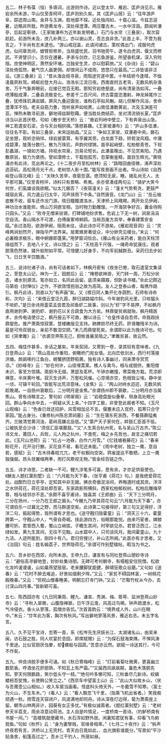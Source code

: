 <!-- { "loadSidebar": true } -->
五二、林子有葆（恒）多填词，出游则作诗。近以登太华、雁宕、匡庐诗见示。雁宕余所未游，华山仅至青柯坪，匡庐则别久矣。其《匡庐山居》云：“往年游庐阜，踪迹周山南。金井与玉渊，胜地靡不探。近处独闯如，十载心滋。今兹志逭暑，远略非所耽。昨游黄龙寺，深处得澄潭。两压覆古木，一水中淳涵。颇闻听瀑亭，后起足靳骖。（王家陂瀑布为近年新发明者。）石门与水帘（三叠泉），取次容趁赶。前游所未及，庶几补两三。亦以谢山灵，吾志良非贪。”此首上半，不啻为我言之，下半尚有志未逮也。“游山戒冠盖，此语间诸古。策杖偶出门，戎服何虎虎。似间章贡间，螳臂拒修斧。当局盛忧民，羽书驰旁午。遂令白虎洞，偃文而修武。不贤譬识小，志仅在逋暑。矛淅与剑炊，已忘鱼游釜。所望奋机谋，深入穷险阻。庶使神明区，萧然安环堵。岂独安生灵，亦以慰羁旅。”又《杂诗》云：“碧山深处倚孤筇，暑气饮人画更佣。却恨闲云不成雨，悠悠只在最高。”二诗皆语非泛设。《游三叠泉》云：“昔从海会规寻泉，雨阻途穷遂中罢。十年结轿今逢晴，不恤凌晨夙秋驾。崎岖初登大月山，浩浩长江流日夜。西南直拊五老背，无数风帆杂渔舍。万千气象奔眼前，应接已觉百无暇。那知穷岩绝壑底，尚有清泉浩如泻。一叠喷薄殷成潭，二叠县流极变化。参差干二百尺间，终古雷霆恣激射。神龙掉尾作三叠，犹喷珠玑满岩罅。屏风九叠迎面张，谁构石亭拟风榭。胡儿但解作风浴，舍命澄潭浑不怕。老夫自筋力惫，饱听泉声如啖蔗。山南佳瀑数黄岩，次及玉渊差可亚。惮热未敢寻前游，僻地得兹聊慰藉。便当胜处商结茆，坐对清流销长夏。”匡庐诗当以此首厌卷。句如《散步至天桥》云：“悬岩列峙中壁立，下有奔泉出山急。神工若遣安石梁，合与天台相拱揖。”落想甚趣。《王家坡瀑布》云：“庐山多佳瀑，往往名不彰。有如三叠泉，末宋运始昌。”又云：“争如王家坡，双瀑悬中央。磐石足坐憩，观听恣徜徉。绿岩披蒙茸，有亭翼其旁。白龙直下趋，矫若浚风翔。中潴成碧潭，陡落分数行。散为万珠玑，声韵何铿锵。面亭起峭壁，松柏郁青苍。下视彭蠡湖，一镜如方塘。持视水帘泉，岂易论短长。此瀑虽晚出，不见赏紫阳。乃遇散原翁，极力为褒扬。譬如潜修士，干载抱孤芳。忽蒙衡鉴精，面目生辉光。”黄晓浦亦有此诗，觅出再论之。《十二夜步月至松树林》云：“路暗回曲径微，涛声深处选苔矶。高松筛月光干点，老树惊人影十围。”能写夜景画不出者。华山诗如《自西峪登山宿北峰》云：“关陕久苦旱，夜窗忽潺。绝顶知无泉，睡。拨乱尚无人，太平那可冀。”仅至青柯坪，诗料只有景略、希夷。余亦曾凑成两句云：“骑驴大笑今何世，扪虱雄谈我欲眠。”似太兀傲否？《夜宿潼关》云：“潼关气势宥尧，更鼓严城宿此宵。风力遏云归太华，河声挟雨下中条。”自然唐音。《龙门山》云：“岳云袖底散不收，驱车还作龙门游。晓日瞳瞳渡洛水，天津桥上风飕飕。两开处见伊阙，神功治水谁能侔。倚山万洞嵌宝相，当时物力勤雕馊。一开海禁争好古，囊金待购只园头。”又云：“败寺无僧来驻锡，打碑铺地纷求售。危岩上下无一树，涧泉涓涓空自流。香山隔水不可渡，白傅废冢啼鸺鸥。当局百废方具举，奉春建策安金瓯。”余过洛阳，欲游伊阙，阻雨未往，读此诗亦可不游矣。《雁宕观音洞》云：“灵峰两涧划然开，弹指华严法界来。层累蜂房著徒众，中分蚌壳见楼台。”末云：“何必裏粮求极乐，眼中婀娜即蓬莱。”用梦窗词恰合。《雁山有业采药者，能白天柱顶缘组而下，去地八十丈，诗以惜之》云：“天柱高千尺强，一绳奇命犹康庄。观者胆落色然骇，猱升蚁附如平常。可惜健儿好身手，不向军前馘群丑。采药归去步如飞，日日烹羊饮酷酒。”

五三、说诗社诸子诗，尚有可话者如下。林枫丹密有《夜坐已倦，取石遣室文集读之，至登太山记，神为一王，因题后》云：“掩卷欲神游，天门转一周。万松分状态，诸水别源流。笔亦如立，名同此岳留。底须亲蹑屐，但卧读书楼。”余此记颇近马第伯《封惮仪》之作，不欲效惜抱翁之故为高简。友人之登泰山者，每携作路引。枫丹此诗，则直以为“有声画”矣。又《楔日同人集开化寺蔬酌，石师有诗命和，次均》云：“来借云堂泛九霞，醉归湖路幅巾斜。今年谢豹风光里，只啖猫头不啖虾。”是日余诗用齑菜孟尝君及祁鱼虾二故事，剑以为“虾”字不易押，不如枫丹直用谢豹笋、谢豹虾、谢豹花以关合蔬食为大方矣。林鼎燮贫病就殆，枫丹精医术，余传电话使诊之，枫丹报云不可救，媵以诗云：“仓皇传语自吾师，命我趋扶鼎燮危。推产萧斋惊寂寞，登楼嫩版见支持。肺脾损尽终无药，肝肾雕残半为诗。最是可怜双弱女，亲前不敢泪交颐。”未几而鼎燮死矣。余谓即以此为挽诗可也。句如《哭聿雎》云：“衣裘空畀陈无己，厨帐谁襄吴隐之。”聿雎贫甚，故云然。

五四、梅佳作甚多，余话之屡矣。年来契阔，又寄到一卷，录其较有意味者。《九日登燕山》云：“燕山高处作重阳，俯瞰桥门宛女墙。北向峦依剑水，西行村落接洪塘。鹧鹚嗉约江鱼白，螃蟹脐团野稻黄。独有诗人事幽讨，同来萧寺赏荒凉。”《妙峰寺》云：“妙在何许，山径埋蒿莱。樵人与禽鸟，相与成朋侪。重阳僧未识，客至方惊猜。斋厨冷无烟，萧瑟及茗杯。午钟亦嫩撞，寒菜晚方栽。荒凉即禅意，半床黄叶堆。寂灭生诗声，万壑松风催。心空境亦空，色相皆尘埃。静中坐一顷，可镇干轮回。”皆能写出荒凉意味。《金焦》云：“两山对峙水迢迢，无数风帆趁晚潮。一自扬州衰歇后，二分明月是金焦。”余谓扬州即不衰歇，二分明月亦当属焦山。曾有诗略言之。警句如《明翠阁》云：“岩磴盘旋似叠晕，侧身高处眼光回。群山争向水中去，一舸疑从天上来。”十四字工极，非曾登此阁者不知。《玉尺山观梅》云：“色香已敛还招妒，风雪相加总不言。偃蹇未应入宫府，孤寒只合守家园。”能占身分。《重修杭州陈忠肃祠墓》云：“生在蒲东死浙西，不餐薇蕨隘夷齐。兰陂清觉黄河浊，葛岭高嫌北岳低。”又“蒙产天子家何在，衅鼓汇臣首不低。公被执至合沙诗：‘须信汇臣堪爨鼓。’”又“人生真合杭州死，名与吴山万古齐。”陈公讳文龙，莆田人，兵败，元人拘之杭州，不食死，梅之乡先哲也，故言之痛切若此。《玉尺山池荷》云：“红占一池舂，白作六月雪。”《忆钱塘巷藤花》云：“春来盼花开，花开治行滕。买花良不易，看花还未能。”《雨中老树，独立一鹰，意自若，感赋》云：“古木待春枝兀兀，老干权橱向空突。鹑雀逡巡不敢栖，上立一鹰独强倔。昂头敛翼缩两拳，雨打风欺视无物。”皆金经百链之作。

五五、诗才诗思，二者缺一不可。鲤九涉笔多可喜，思有余，才亦足供驱使也。《酬友人题红蕖别墅》云：“六月能为天下春，（张亨甫《荷花》句。）是我绝爱荷花处。战酣烈日立亭亭，定知其中非无据。拂衣奇傲泥涂间，养晦遵时或其庶。洋洋之水供荷花，荷花深处即吾家。东家疏影照横斜，西家松柏郁权树。松柏后雕梅早尊，相与结邻亦不恶。”余颇不喜亨甫诗，独喜其《王郎曲》云：“天下三分明月，二分在扬州，一分乃在王郎之眉头。”今鲤九乃举其荷花句云“六月能为天下春”，亦可谓伯乐一过冀北之野，而马群遂空矣。此诗第二句接得好，第三句又足得好，洋洋二句，振起得势，皆所谓有才思也。《送守戡归隐霍童》云：“洞天三十六，霍童跨第一。守戡山中人，气骨自奇崛。挟此游四方，俗眼那能悦。由来巧宦者，婢膝腰可折。君曾西入蜀，蜀山立峭拔。子瞻生其间，时宰欲见杀。君曾泛西江，江水绿如发。黄九生其间，无往不见黜。山水窟中人，只司谈风月。我间霍童山，九十九活。人迹所能到，刚四十有八。君归穷搜讨，补山志所阙。”此首亦有才思者。又《治园》句云：姓名输荔子，世界隐荷花。”余谓可作别墅楹帖，暇当为书之。

五六、吾乡妙在西郊，向所未游。壬申九日，谦宣有与同社登燕山憩妙寺诗云：“避俗高寻僻地登，妙妙处集诗朋。无碑可考何朝寺，有榻粗安住院僧。松欲化龙吟谖谡谖，山如巢燕望层层。老来腰脚犹能健，醉啸狂歌众谷磨。”又句如《送春》云：“花时不醉去难追，好景如烟剩夕晖。”又云：“家贫不碍园林富，一树桃花殿晚春。”又云：“但祝山僧春睡美，明朝忘打寺门钟。”又云：“芒鞍竹杖从今办，去讨深山四月春。”皆新颖可喜。

五七、陈西园亦有《九日同秉周、鲤九、谦宣、秀渊、梅、筱萼、监洲登燕山妙寺》云：“寻秋入翠微，山腹隐禅扉。日午浮云澹，风高过鸟稀。钟声疏渡水，松气冷侵衣。香火从寥落，孤僧亦告饥。”次首首韵云：“境界成人外，山川在眼中。”末云：“廿年此为客，胸次有秋风。”写出僻地寥落风景，雅近右丞。末五字名言。

五八、久不见干宝诗，忽寄一首，系《松岑先生厌妖长江、太湖诸名山，由吴来闽，访石鼓之胜，同人欢宴於息园，即席赋赠》云：“为探石鼓海束隅，不惮风涛千里途。比似官厨厌刍豢，却螺蛤与园蔬。”吾意亦云然。欲赋一诗送其行，今可不作矣。

五九、仲良诗脱手便多可诵。如《秋日寄梅峰》云：“灯前看菊吐微黄，更喜幽兰数箭香。呼酒坐花肝胆熟，不知瓦上有严霜。”“又届西风飒飒期，巢危木落鹊先知。寥天何限鹏路，笑尔低头守一枝。”“绝句吟多懒可知，三秋垂尽几新诗。蛟螭蝼蚓吾犹愧，长使韩公笑立之。”《西京车中望富土山》云：“此山大似故乡山，（状与吾莆壶公山相似。）收入车窗当画看。怪底科头倚天外，一冬戴雪不知寒。（富士为火山，不生车木。”）《看人》云：“看人飘忽飞千里，（指乘飞机出省者。）笑我痴顽遇一秋。雨雪连天容闭户，风波满地却同舟。诗从深夜灯边得，菊为萧斋座上留。朝市山林两非计，园葵有女正多忧。”有极似诚斋者。《题红蕖别墅》云：“老树参天半荔支，雨余凉意动荷池。主人自是吟情足，一度桥南一首诗。（钓鲈桥南有书屋一间。”）“高楼筑就便藏书，水石浑如野外居。闲裏知君犹有事，仰看飞鸟俯观鱼。”句如《秋怀》云：“身为妻孥贱，官缘骨相卑。”《七月二十夜作》云：“柝声终夜若有言，洪桥以上无完村。青天白日竟如此，．血光旗影谁能分。”写景如“平沙贴渔舍，船篷高过之”。吾乡江干钓人，所居如昼。


